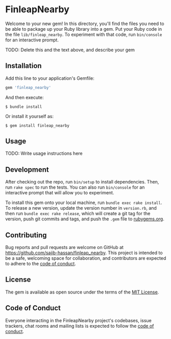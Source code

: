 # FinleapNearby

Welcome to your new gem! In this directory, you'll find the files you need to be able to package up your Ruby library into a gem. Put your Ruby code in the file `lib/finleap_nearby`. To experiment with that code, run `bin/console` for an interactive prompt.

TODO: Delete this and the text above, and describe your gem

## Installation

Add this line to your application's Gemfile:

```ruby
gem 'finleap_nearby'
```

And then execute:

    $ bundle install

Or install it yourself as:

    $ gem install finleap_nearby

## Usage

TODO: Write usage instructions here

## Development

After checking out the repo, run `bin/setup` to install dependencies. Then, run `rake spec` to run the tests. You can also run `bin/console` for an interactive prompt that will allow you to experiment.

To install this gem onto your local machine, run `bundle exec rake install`. To release a new version, update the version number in `version.rb`, and then run `bundle exec rake release`, which will create a git tag for the version, push git commits and tags, and push the `.gem` file to [rubygems.org](https://rubygems.org).

## Contributing

Bug reports and pull requests are welcome on GitHub at https://github.com/sajib-hassan/finleap_nearby. This project is intended to be a safe, welcoming space for collaboration, and contributors are expected to adhere to the [code of conduct](https://github.com/sajib-hassan/finleap_nearby/blob/master/CODE_OF_CONDUCT.md).


## License

The gem is available as open source under the terms of the [MIT License](https://opensource.org/licenses/MIT).

## Code of Conduct

Everyone interacting in the FinleapNearby project's codebases, issue trackers, chat rooms and mailing lists is expected to follow the [code of conduct](https://github.com/sajib-hassan/finleap_nearby/blob/master/CODE_OF_CONDUCT.md).
